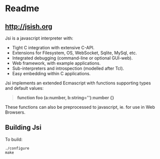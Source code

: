 # Readme

## http://jsish.org

Jsi is a javascript interpreter with:

+ Tight C integration with extensive C-API.
+ Extensions for Filesystem, OS, WebSocket, Sqlite, MySql, etc.
+ Integrated debugging (command-line or optional GUI-web).
+ Web framework, with example applications.
+ Sub-interpreters and introspection (modelled after Tcl).
+ Easy embedding within C applications.

Jsi implements an extended Ecmascript with functions supporting types and default values:

> __function foo (a:number, b:string=''):number {}__

These functions can also be preprocessed to javascript, ie. for use in Web Browsers.


## Building Jsi

To build:

    ./configure
    make
